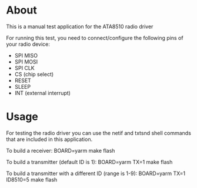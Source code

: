 # About
This is a manual test application for the ATA8510 radio driver

For running this test, you need to connect/configure the following pins of your
radio device:
- SPI MISO
- SPI MOSI
- SPI CLK
- CS (chip select)
- RESET
- SLEEP
- INT (external interrupt)

# Usage
For testing the radio driver you can use the netif and txtsnd shell commands
that are included in this application.

To build a receiver:
    BOARD=yarm make flash

To build a transmitter (default ID is 1):
    BOARD=yarm TX=1 make flash

To build a transmitter with a different ID (range is 1-9):
    BOARD=yarm TX=1 ID8510=5 make flash

